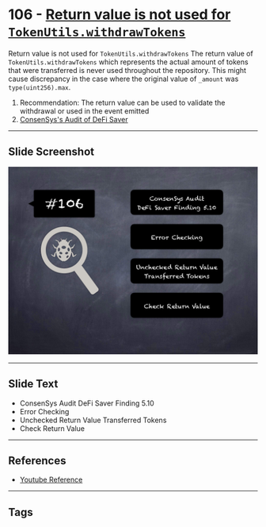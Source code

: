 
# 106 - [Return value is not used for `TokenUtils.withdrawTokens`](./Return%20value%20is%20not%20used%20for%20`TokenUtils.withdrawTokens`.md)

Return value is not used for `TokenUtils.withdrawTokens` The return value of `TokenUtils.withdrawTokens` which represents the actual amount of tokens that were transferred is never used throughout the repository. This might cause discrepancy in the case where the original value of `_amount` was `type(uint256).max`.


1. Recommendation: The return value can be used to validate the withdrawal or used in the event emitted
2. [ConsenSys's Audit of DeFi Saver](https://consensys.net/diligence/audits/2021/03/defi-saver/#return-value-is-not-used-for-tokenutils-withdrawtokens)


___
## Slide Screenshot
![106.png](../../images/8.%20Audit%20Findings%20201/106.png)
___
## Slide Text
- ConsenSys Audit DeFi Saver Finding 5.10
- Error Checking
- Unchecked Return Value Transferred Tokens
- Check Return Value
___
## References
- [Youtube Reference](https://youtu.be/IXm6JAprhuw?t=443)
___
## Tags
